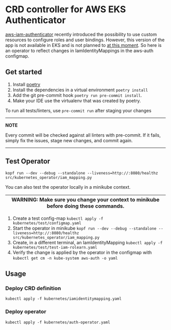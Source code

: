 # CRD controller for AWS EKS Authenticator
[aws-iam-authenticator](https://github.com/kubernetes-sigs/aws-iam-authenticator) recently introduced the possibility to use custom resources to configure roles and user bindings.
However, this version of the app is not available in EKS and is not planned to [at this moment](https://github.com/aws/containers-roadmap/issues/550).
So here is an operator to reflect changes in IamIdentityMappings in the aws-auth configmap.

## Get started
1. Install [poetry](https://python-poetry.org/)
2. Install the dependencies in a virtual environment `poetry install`
3. Add the git pre-commit hook `poetry run pre-commit install`.
4. Make your IDE use the virtualenv that was created by poetry.

To run all tests/linters, use `pre-commit run` after staging your changes

---
**NOTE**

Every commit will be checked against all linters with pre-commit. If it fails, simply fix the issues, stage new changes, and commit again.

---

## Test Operator

```kopf run --dev --debug --standalone --liveness=http://:8080/healthz src/kubernetes_operator/iam_mapping.py```

You can also test the operator locally in a minikube context.

| WARNING: Make sure you change your context to minikube before doing these commands. |
| --- |

1. Create a test config-map `kubectl apply -f kubernetes/test/configmap.yaml`
2. Start the operator in minikube `kopf run --dev --debug --standalone --liveness=http://:8080/healthz src/kubernetes_operator/iam_mapping.py`
3. Create, in a different terminal, an IamIdentityMapping `kubectl apply -f kubernetes/test/test-iam-rolearn.yaml`
4. Verify the change is applied by the operator in the configmap with `kubectl get cm -n kube-system aws-auth -o yaml`

## Usage

### Deploy CRD definition

```kubectl apply -f kubernetes/iamidentitymapping.yaml```

### Deploy operator

```kubectl apply -f kubernetes/auth-operator.yaml```
